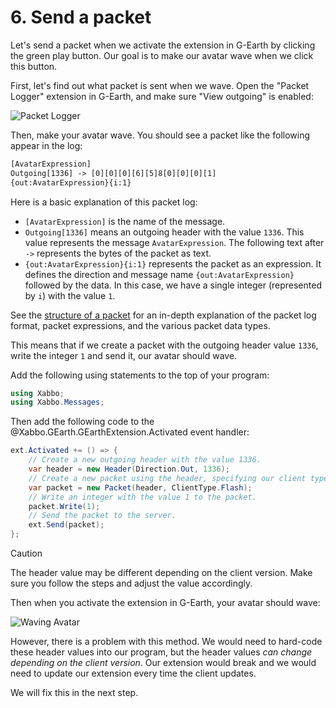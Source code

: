# 6. Send a packet

Let's send a packet when we activate the extension in G-Earth by clicking the green play button. Our
goal is to make our avatar wave when we click this button.

First, let's find out what packet is sent when we wave. Open the "Packet Logger" extension in
G-Earth, and make sure "View outgoing" is enabled:

![Packet Logger](~/images/tutorial/6-1.png)

Then, make your avatar wave. You should see a packet like the following appear in the log:

```txt
[AvatarExpression]
Outgoing[1336] -> [0][0][0][6][5]8[0][0][0][1]
{out:AvatarExpression}{i:1}
```

Here is a basic explanation of this packet log:

- `[AvatarExpression]` is the name of the message.
- `Outgoing[1336]` means an outgoing header with the value `1336`. This value represents the message
`AvatarExpression`. The following text after `->` represents the bytes of the packet as text.
- `{out:AvatarExpression}{i:1}` represents the packet as an expression. It defines the direction
and message name `{out:AvatarExpression}` followed by the data. In this case, we have a single
integer (represented by `i`) with the value `1`.

See the [structure of a packet](~/docs/in-depth/packet-structure.md) for an in-depth explanation of
the packet log format, packet expressions, and the various packet data types.

This means that if we create a packet with the outgoing header value `1336`, write the integer `1`
and send it, our avatar should wave.

Add the following using statements to the top of your program:

```csharp
using Xabbo;
using Xabbo.Messages;
```

Then add the following code to the @Xabbo.GEarth.GEarthExtension.Activated event handler:

```csharp
ext.Activated += () => {
    // Create a new outgoing header with the value 1336.
    var header = new Header(Direction.Out, 1336);
    // Create a new packet using the header, specifying our client type.
    var packet = new Packet(header, ClientType.Flash);
    // Write an integer with the value 1 to the packet.
    packet.Write(1);
    // Send the packet to the server.
    ext.Send(packet);
};
```

> [!CAUTION]
> The header value may be different depending on the client version. Make sure you follow the steps
> and adjust the value accordingly.

Then when you activate the extension in G-Earth, your avatar should wave:

![Waving Avatar](~/images/tutorial/6-2.png)

However, there is a problem with this method. We would need to hard-code these header values into
our program, but the header values *can change depending on the client version*. Our extension
would break and we would need to update our extension every time the client updates.

We will fix this in the next step.